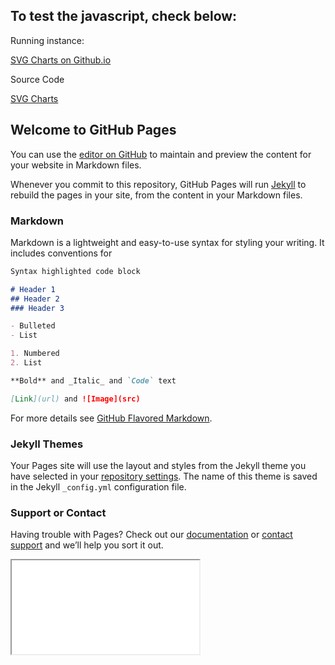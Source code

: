 ## To test the javascript, check below:

Running instance:

<a href="https://iotlearner0level.github.io/ESP8266-Chart/SVGChart2.html">SVG Charts on Github.io</a>

Source Code

<a href="SVGChart 2.html">SVG Charts</a>

## Welcome to GitHub Pages

You can use the [editor on GitHub](https://github.com/iotlearner0level/ESP8266-Chart/edit/master/README.md) to maintain and preview the content for your website in Markdown files.

Whenever you commit to this repository, GitHub Pages will run [Jekyll](https://jekyllrb.com/) to rebuild the pages in your site, from the content in your Markdown files.

### Markdown

Markdown is a lightweight and easy-to-use syntax for styling your writing. It includes conventions for

```markdown
Syntax highlighted code block

# Header 1
## Header 2
### Header 3

- Bulleted
- List

1. Numbered
2. List

**Bold** and _Italic_ and `Code` text

[Link](url) and ![Image](src)
```

For more details see [GitHub Flavored Markdown](https://guides.github.com/features/mastering-markdown/).

### Jekyll Themes

Your Pages site will use the layout and styles from the Jekyll theme you have selected in your [repository settings](https://github.com/iotlearner0level/ESP8266-Chart/settings). The name of this theme is saved in the Jekyll `_config.yml` configuration file.

### Support or Contact

Having trouble with Pages? Check out our [documentation](https://help.github.com/categories/github-pages-basics/) or [contact support](https://github.com/contact) and we’ll help you sort it out.
<iframe src="/SVGChart 2.html"></iframe>
